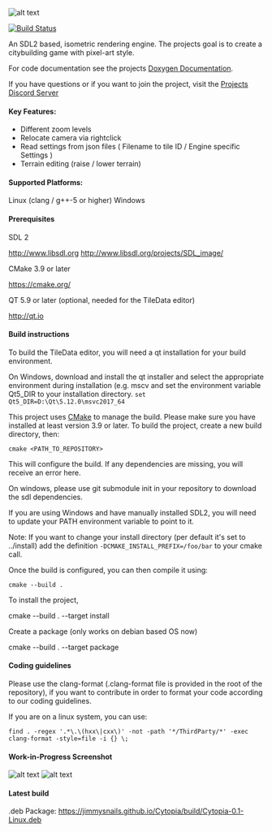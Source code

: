 ![alt text](https://raw.githubusercontent.com/JimmySnails/Cytopia/master/resources/images/app_icons/logo_big_textured.png)

[![Build Status](https://travis-ci.org/JimmySnails/Cytopia.svg?branch=master)](https://travis-ci.org/JimmySnails/Cytopia)


An SDL2 based, isometric rendering engine.
The projects goal is to create a citybuilding game with pixel-art style.

For code documentation see the projects [Doxygen Documentation](https://jimmysnails.github.io/Cytopia/build/html/index.html).

If you have questions or if you want to join the project, visit the [Projects Discord Server](https://discord.gg/qwa2H3G) 

#### Key Features:
  - Different zoom levels
  - Relocate camera via rightclick
  - Read settings from json files ( Filename to tile ID  / Engine specific Settings )
  - Terrain editing (raise / lower terrain)
  


#### Supported Platforms:
  Linux (clang / g++-5 or higher)
  Windows
  
#### Prerequisites

 SDL 2
 
  http://www.libsdl.org
  http://www.libsdl.org/projects/SDL_image/
 
 CMake 3.9 or later
 
  https://cmake.org/
  
 QT 5.9 or later (optional, needed for the TileData editor)
 
  http://qt.io

#### Build instructions

To build the TileData editor, you will need a qt installation for your build environment. 

On Windows, download and install the qt installer and select the appropriate environment during installation (e.g. mscv
and set the environment variable Qt5_DIR to your installation directory.
`set Qt5_DIR=D:\Qt\5.12.0\msvc2017_64`

This project uses [CMake](https://cmake.org) to manage the build.
Please make sure you have installed at least version 3.9 or later.
To build the project, create a new build directory, then:

    cmake <PATH_TO_REPOSITORY>

This will configure the build.
If any dependencies are missing, you will receive an error here.

On windows, please use
    git submodule init
in your repository to download the sdl dependencies.

If you are using Windows and have manually installed SDL2, you will need to update your PATH environment variable to point to it.

Note: If you want to change your install directory (per default it's set to ../install) add the definition `-DCMAKE_INSTALL_PREFIX=/foo/bar` to your cmake call.


Once the build is configured, you can then compile it using:

    cmake --build .
    
To install the project, 

  cmake --build . --target install

Create a package (only works on debian based OS now)

  cmake --build . --target package


#### Coding guidelines

Please use the clang-format (.clang-format file is provided in the root of the repository), if you want to contribute in order to format your code according to our coding guidelines.

If you are on a linux system, you can use:

    find . -regex '.*\.\(hxx\|cxx\)' -not -path '*/ThirdParty/*' -exec clang-format -style=file -i {} \;  


#### Work-in-Progress Screenshot

![alt text](https://raw.githubusercontent.com/JimmySnails/Cytopia/master/images/Screenshot1.png)
![alt text](https://raw.githubusercontent.com/JimmySnails/Cytopia/master/images/Screenshot2.png)

#### Latest build

.deb Package:
https://jimmysnails.github.io/Cytopia/build/Cytopia-0.1-Linux.deb
